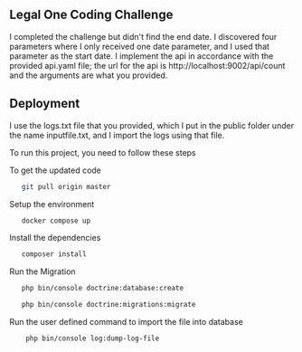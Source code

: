
## Legal One Coding Challenge


I completed the challenge but didn't  find the end date. I discovered four parameters 
where I only received one date parameter, and I used that parameter as the start date.
I implement the api in accordance with the provided api.yaml file; the url for the 
api is  http://localhost:9002/api/count and the arguments are what you provided.
## Deployment

I use the logs.txt file that you provided, which I put in the public folder under 
the name inputfile.txt, and I import the logs using that file.

To run this project, you need to follow these steps

To get the updated code
```bash
   git pull origin master
```
Setup the environment
```bash
   docker compose up  
```
Install the dependencies

```bash
   composer install 
```

Run the Migration

```bash
   php bin/console doctrine:database:create
```
```bash
   php bin/console doctrine:migrations:migrate
```
 
 Run the user defined command to import the file into database

```bash
    php bin/console log:dump-log-file
```

